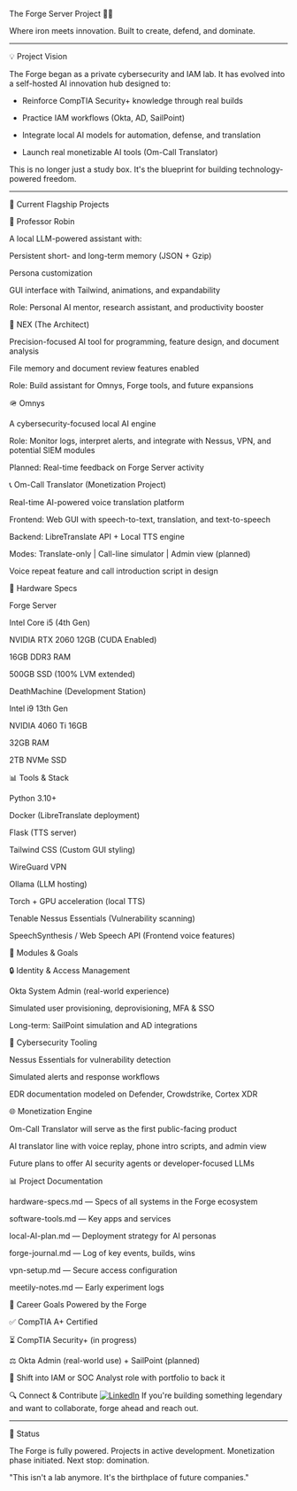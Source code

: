
The Forge Server Project 🔧🔥

Where iron meets innovation. Built to create, defend, and dominate.

---

💡 Project Vision

The Forge began as a private cybersecurity and IAM lab. It has evolved into a self-hosted AI innovation hub designed to:

* Reinforce CompTIA Security+ knowledge through real builds

* Practice IAM workflows (Okta, AD, SailPoint)

* Integrate local AI models for automation, defense, and translation

* Launch real monetizable AI tools (Om-Call Translator)

This is no longer just a study box. It's the blueprint for building technology-powered freedom.

---


🚀 Current Flagship Projects

🎩 Professor Robin

A local LLM-powered assistant with:

Persistent short- and long-term memory (JSON + Gzip)

Persona customization

GUI interface with Tailwind, animations, and expandability

Role: Personal AI mentor, research assistant, and productivity booster

🧰 NEX (The Architect)

Precision-focused AI tool for programming, feature design, and document analysis

File memory and document review features enabled

Role: Build assistant for Omnys, Forge tools, and future expansions

🪖 Omnys

A cybersecurity-focused local AI engine

Role: Monitor logs, interpret alerts, and integrate with Nessus, VPN, and potential SIEM modules

Planned: Real-time feedback on Forge Server activity

📞 Om-Call Translator (Monetization Project)

Real-time AI-powered voice translation platform

Frontend: Web GUI with speech-to-text, translation, and text-to-speech

Backend: LibreTranslate API + Local TTS engine

Modes: Translate-only | Call-line simulator | Admin view (planned)

Voice repeat feature and call introduction script in design

🚪 Hardware Specs

Forge Server

Intel Core i5 (4th Gen)

NVIDIA RTX 2060 12GB (CUDA Enabled)

16GB DDR3 RAM

500GB SSD (100% LVM extended)

DeathMachine (Development Station)

Intel i9 13th Gen

NVIDIA 4060 Ti 16GB

32GB RAM

2TB NVMe SSD

📊 Tools & Stack

Python 3.10+

Docker (LibreTranslate deployment)

Flask (TTS server)

Tailwind CSS (Custom GUI styling)

WireGuard VPN

Ollama (LLM hosting)

Torch + GPU acceleration (local TTS)

Tenable Nessus Essentials (Vulnerability scanning)

SpeechSynthesis / Web Speech API (Frontend voice features)

🏡 Modules & Goals

🔒 Identity & Access Management

Okta System Admin (real-world experience)

Simulated user provisioning, deprovisioning, MFA & SSO

Long-term: SailPoint simulation and AD integrations

🔎 Cybersecurity Tooling

Nessus Essentials for vulnerability detection

Simulated alerts and response workflows

EDR documentation modeled on Defender, Crowdstrike, Cortex XDR

🌐 Monetization Engine

Om-Call Translator will serve as the first public-facing product

AI translator line with voice replay, phone intro scripts, and admin view

Future plans to offer AI security agents or developer-focused LLMs

📊 Project Documentation

hardware-specs.md — Specs of all systems in the Forge ecosystem

software-tools.md — Key apps and services

local-AI-plan.md — Deployment strategy for AI personas

forge-journal.md — Log of key events, builds, wins

vpn-setup.md — Secure access configuration

meetily-notes.md — Early experiment logs

🖖 Career Goals Powered by the Forge

✅ CompTIA A+ Certified

⏳ CompTIA Security+ (in progress)

⚖️ Okta Admin (real-world use) + SailPoint (planned)

🧰 Shift into IAM or SOC Analyst role with portfolio to back it

🔍 Connect & Contribute
[![LinkedIn](https://img.shields.io/badge/LinkedIn-blue?style=flat&logo=linkedin)](https://www.linkedin.com/in/iammichaelanderson/)
If you're building something legendary and want to collaborate, forge ahead and reach out.

---

🔋 Status

The Forge is fully powered. Projects in active development. Monetization phase initiated. Next stop: domination.

"This isn't a lab anymore. It's the birthplace of future companies."
